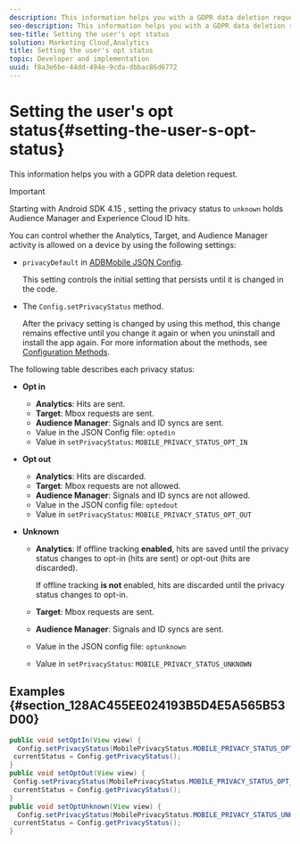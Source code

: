 ```yaml
---
description: This information helps you with a GDPR data deletion request.
seo-description: This information helps you with a GDPR data deletion request.
seo-title: Setting the user's opt status
solution: Marketing Cloud,Analytics
title: Setting the user's opt status
topic: Developer and implementation
uuid: f8a3e6be-44dd-494e-9cda-dbbac86d6772
---
```


# Setting the user's opt status{#setting-the-user-s-opt-status}

This information helps you with a GDPR data deletion request.

>[!IMPORTANT]
>
>Starting with Android SDK 4.15 , setting the privacy status to `unknown` holds Audience Manager and Experience Cloud ID hits.

You can control whether the Analytics, Target, and Audience Manager activity is allowed on a device by using the following settings:

* `privacyDefault` in [ADBMobile JSON Config](/help/android/configuration/json-config/json-config.md).

  This setting controls the initial setting that persists until it is changed in the code. 

* The `Config.setPrivacyStatus` method.

  After the privacy setting is changed by using this method, this change remains effective until you change it again or when you uninstall and install the app again. For more information about the methods, see [Configuration Methods](/help/android/configuration/methods.md).

The following table describes each privacy status: 

* **Opt in**

  * **Analytics**: Hits are sent.  
  * **Target**: Mbox requests are sent. 
  * **Audience Manager**: Signals and ID syncs are sent. 
  * Value in the JSON Config file: `optedin`
  * Value in `setPrivacyStatus`: `MOBILE_PRIVACY_STATUS_OPT_IN`

* **Opt out**

  * **Analytics**: Hits are discarded. 
  * **Target**: Mbox requests are not allowed. 
  * **Audience Manager**: Signals and ID syncs are not allowed.
  * Value in the JSON config file: `optedout`
  * Value in `setPrivacyStatus`: `MOBILE_PRIVACY_STATUS_OPT_OUT`

* **Unknown**

  * **Analytics**: If offline tracking **enabled**, hits are saved until the privacy status changes to opt-in (hits are sent) or opt-out (hits are discarded).
  
    If offline tracking <b>is not</b> enabled, hits are discarded until the privacy status changes to opt-in. 
  * **Target**: Mbox requests are sent. 
  * **Audience Manager**: Signals and ID syncs are sent. 
  * Value in the JSON config file: `optunknown`
  * Value in `setPrivacyStatus`: `MOBILE_PRIVACY_STATUS_UNKNOWN`

## Examples {#section_128AC455EE024193B5D4E5A565B53D00}

```java
public void setOptIn(View view) { 
  Config.setPrivacyStatus(MobilePrivacyStatus.MOBILE_PRIVACY_STATUS_OPT_IN); 
 currentStatus = Config.getPrivacyStatus(); 
} 
public void setOptOut(View view) { 
 Config.setPrivacyStatus(MobilePrivacyStatus.MOBILE_PRIVACY_STATUS_OPT_OUT); 
 currentStatus = Config.getPrivacyStatus(); 
} 
public void setOptUnknown(View view) { 
  Config.setPrivacyStatus(MobilePrivacyStatus.MOBILE_PRIVACY_STATUS_UNKNOWN); 
 currentStatus = Config.getPrivacyStatus(); 
}
```

